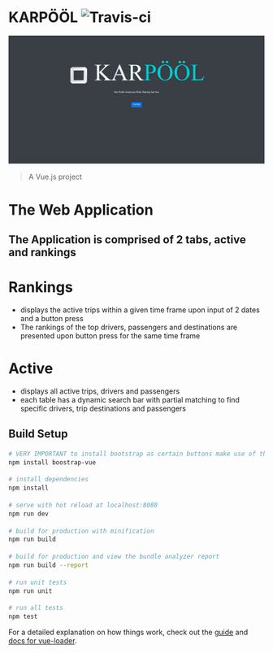 # KARPÖÖL ![Travis-ci](https://travis-ci.com/ECSE321-Fall2018/t14-web.svg?token=s9wt5vK6yqsBSVx5Xszv&branch=master)


![Splash](src/img/splash2.PNG)
> A Vue.js project


# The Web Application
## The Application is comprised of 2 tabs, active and rankings

# Rankings
* displays the active trips within a given time frame upon input of 2 dates and a button press
* The rankings of the top drivers, passengers and destinations are presented upon button press for the same time frame

# Active
* displays all active trips, drivers and passengers
* each table has a dynamic search bar with partial matching to find specific drivers, trip destinations and passengers


## Build Setup

``` bash
# VERY IMPORTANT to install bootstrap as certain buttons make use of this
npm install boostrap-vue

# install dependencies
npm install

# serve with hot reload at localhost:8080
npm run dev

# build for production with minification
npm run build

# build for production and view the bundle analyzer report
npm run build --report

# run unit tests
npm run unit

# run all tests
npm test
```

For a detailed explanation on how things work, check out the [guide](http://vuejs-templates.github.io/webpack/) and [docs for vue-loader](http://vuejs.github.io/vue-loader).
